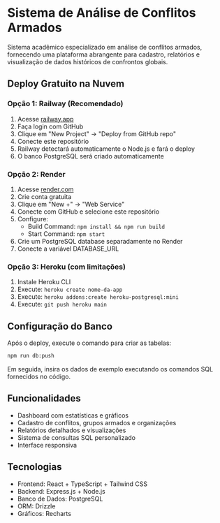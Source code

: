 # Sistema de Análise de Conflitos Armados

Sistema acadêmico especializado em análise de conflitos armados, fornecendo uma plataforma abrangente para cadastro, relatórios e visualização de dados históricos de confrontos globais.

## Deploy Gratuito na Nuvem

### Opção 1: Railway (Recomendado)
1. Acesse [railway.app](https://railway.app)
2. Faça login com GitHub
3. Clique em "New Project" → "Deploy from GitHub repo"
4. Conecte este repositório
5. Railway detectará automaticamente o Node.js e fará o deploy
6. O banco PostgreSQL será criado automaticamente

### Opção 2: Render
1. Acesse [render.com](https://render.com)
2. Crie conta gratuita
3. Clique em "New +" → "Web Service"
4. Conecte com GitHub e selecione este repositório
5. Configure:
   - Build Command: `npm install && npm run build`
   - Start Command: `npm start`
6. Crie um PostgreSQL database separadamente no Render
7. Conecte a variável DATABASE_URL

### Opção 3: Heroku (com limitações)
1. Instale Heroku CLI
2. Execute: `heroku create nome-da-app`
3. Execute: `heroku addons:create heroku-postgresql:mini`
4. Execute: `git push heroku main`

## Configuração do Banco

Após o deploy, execute o comando para criar as tabelas:
```bash
npm run db:push
```

Em seguida, insira os dados de exemplo executando os comandos SQL fornecidos no código.

## Funcionalidades

- Dashboard com estatísticas e gráficos
- Cadastro de conflitos, grupos armados e organizações
- Relatórios detalhados e visualizações
- Sistema de consultas SQL personalizado
- Interface responsiva

## Tecnologias

- Frontend: React + TypeScript + Tailwind CSS
- Backend: Express.js + Node.js
- Banco de Dados: PostgreSQL
- ORM: Drizzle
- Gráficos: Recharts